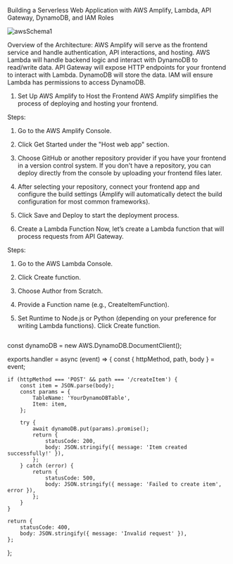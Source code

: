   Building a Serverless Web Application with AWS Amplify, Lambda, API Gateway, DynamoDB, and IAM Roles


![awsSchema1](https://github.com/user-attachments/assets/4f6f05ba-853d-43d1-b9e4-a70d133cc01f)


Overview of the Architecture:
AWS Amplify will serve as the frontend service and handle authentication, API interactions, and hosting.
AWS Lambda will handle backend logic and interact with DynamoDB to read/write data.
API Gateway will expose HTTP endpoints for your frontend to interact with Lambda.
DynamoDB will store the data.
IAM will ensure Lambda has permissions to access DynamoDB.


1. Set Up AWS Amplify to Host the Frontend
AWS Amplify simplifies the process of deploying and hosting your frontend.

Steps:
1. Go to the AWS Amplify Console.
2. Click Get Started under the "Host web app" section.
3. Choose GitHub or another repository provider if you have your frontend in a version control system. If you don't have a repository, you can deploy directly from 
   the console by uploading your frontend files later.
4. After selecting your repository, connect your frontend app and configure the build settings (Amplify will automatically detect the build configuration for most common frameworks).
5. Click Save and Deploy to start the deployment process.


2. Create a Lambda Function
Now, let’s create a Lambda function that will process requests from API Gateway.

Steps:
1. Go to the AWS Lambda Console.
2. Click Create function.
3. Choose Author from Scratch.
4. Provide a Function name (e.g., CreateItemFunction).
5. Set Runtime to Node.js or Python (depending on your preference for writing Lambda functions).
   Click Create function.

   ``` const AWS = require('aws-sdk');
const dynamoDB = new AWS.DynamoDB.DocumentClient();

exports.handler = async (event) => {
    const { httpMethod, path, body } = event;

    if (httpMethod === 'POST' && path === '/createItem') {
        const item = JSON.parse(body);
        const params = {
            TableName: 'YourDynamoDBTable',
            Item: item,
        };
        
        try {
            await dynamoDB.put(params).promise();
            return {
                statusCode: 200,
                body: JSON.stringify({ message: 'Item created successfully!' }),
            };
        } catch (error) {
            return {
                statusCode: 500,
                body: JSON.stringify({ message: 'Failed to create item', error }),
            };
        }
    }

    return {
        statusCode: 400,
        body: JSON.stringify({ message: 'Invalid request' }),
    };
};
 ``` 
